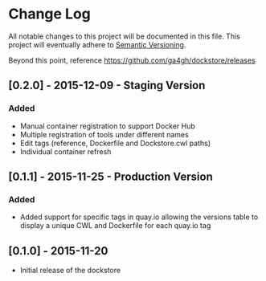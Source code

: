 # Change Log
All notable changes to this project will be documented in this file.
This project will eventually adhere to [Semantic Versioning](http://semver.org/).

Beyond this point, reference https://github.com/ga4gh/dockstore/releases

## [0.2.0] - 2015-12-09 - Staging Version
### Added
- Manual container registration to support Docker Hub
- Multiple registration of tools under different names
- Edit tags (reference, Dockerfile and Dockstore.cwl paths)
- Individual container refresh

## [0.1.1] - 2015-11-25 - Production Version
### Added
- Added support for specific tags in quay.io allowing the versions table to display a unique CWL and Dockerfile for each quay.io tag

## [0.1.0] - 2015-11-20
- Initial release of the dockstore 
